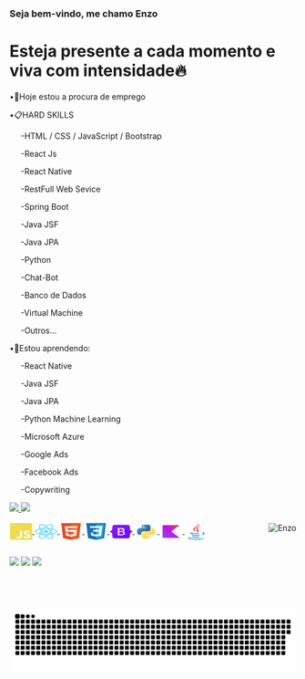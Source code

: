 ### Seja bem-vindo, me chamo Enzo
# Esteja presente a cada momento e viva com intensidade🔥
<p>•💼Hoje estou a procura de emprego</p>
<p>•📋HARD SKILLS</p>
<p>&nbsp&nbsp&nbsp&nbsp&nbsp-HTML / CSS / JavaScript / Bootstrap</p>
<p>&nbsp&nbsp&nbsp&nbsp&nbsp-React Js</p>
<p>&nbsp&nbsp&nbsp&nbsp&nbsp-React Native</p>
<p>&nbsp&nbsp&nbsp&nbsp&nbsp-RestFull Web Sevice</p>
<p>&nbsp&nbsp&nbsp&nbsp&nbsp-Spring Boot</p>
<p>&nbsp&nbsp&nbsp&nbsp&nbsp-Java JSF</p>
<p>&nbsp&nbsp&nbsp&nbsp&nbsp-Java JPA</p>
<p>&nbsp&nbsp&nbsp&nbsp&nbsp-Python</p>
<p>&nbsp&nbsp&nbsp&nbsp&nbsp-Chat-Bot</p>
<p>&nbsp&nbsp&nbsp&nbsp&nbsp-Banco de Dados</p> 
<p>&nbsp&nbsp&nbsp&nbsp&nbsp-Virtual Machine</p>
<p>&nbsp&nbsp&nbsp&nbsp&nbsp-Outros...</p>
<p>•🌱Estou aprendendo: </p>
<p>&nbsp&nbsp&nbsp&nbsp&nbsp-React Native</p>
<p>&nbsp&nbsp&nbsp&nbsp&nbsp-Java JSF</p>
<p>&nbsp&nbsp&nbsp&nbsp&nbsp-Java JPA</p>
<p>&nbsp&nbsp&nbsp&nbsp&nbsp-Python Machine Learning</p>
<p>&nbsp&nbsp&nbsp&nbsp&nbsp-Microsoft Azure</p>
<p>&nbsp&nbsp&nbsp&nbsp&nbsp-Google Ads</p>
<p>&nbsp&nbsp&nbsp&nbsp&nbsp-Facebook Ads</p>
<p>&nbsp&nbsp&nbsp&nbsp&nbsp-Copywriting</p>

<div>
  <a href="https://github.com/enzo-b-pagliacci">
  <img height = "150em" src = "https://github-readme-stats.vercel.app/api?username=enzo-b-pagliacci&show_icons=true&theme=dark&include_all_commits=true&count_private=true" />
  <img height = "150em" src = "https://github-readme-stats.vercel.app/api/top-langs/?username=enzo-b-pagliacci&layout=compact&langs_count=16&theme=dark" />
</div>
  
  
  
  <div style = "display: inline_block"> <br>
  <img align = "center" alt = "Enzo-Js" height = "30" width = "40" src = "https://raw.githubusercontent.com/devicons/devicon/master/icons/javascript/javascript-plain.svg ">
  <img align = "center" alt = "Enzo-React" height = "30" width = "40" src = "https://raw.githubusercontent.com/devicons/devicon/master/icons/react/react-original.svg ">
  <img align = "center" alt = "Enzo-HTML" height = "30" width = "40" src = "https://raw.githubusercontent.com/devicons/devicon/master/icons/html5/html5-original.svg ">
  <img align = "center" alt = "Enzo-CSS" height = "30" width = "40" src = "https://raw.githubusercontent.com/devicons/devicon/master/icons/css3/css3-original.svg ">
  <img align = "center" alt = "Enzo-BootsTrap" height = "30" width = "40" src = "https://raw.githubusercontent.com/devicons/devicon/master/icons/bootstrap/bootstrap-original.svg ">  
  <img align = "center" alt = "Enzo-Python" height = "30" width = "40" src = "https://raw.githubusercontent.com/devicons/devicon/master/icons/python/python-original.svg ">
  <img align = "center" alt = "Enzo-Kotlin" height = "30" width = "40" src = "https://raw.githubusercontent.com/devicons/devicon/master/icons/kotlin/kotlin-original.svg ">
  <img align = "center" alt = "Enzo-Java" height = "30" width = "40" src = "https://raw.githubusercontent.com/devicons/devicon/master/icons/java/java-original.svg ">
  <img align = "right" alt = "Enzo" height = "150"  src = "https://c.tenor.com/Z_Ah8rkdZ4YAAAAC/walking-code.gif">
</div>
  
  ##
  
<div>
  <a href="https://api.whatsapp.com/send?phone=5511989683451" target= "_blank"><img src="https://img.shields.io/badge/WhatsApp-25D366?style=for-the-badge&logo=whatsapp&logoColor=white" target="_blank"></a>
  <a href = "https://www.linkedin.com/in/enzo-bense-pagliacci-b9520a200" target="_blank"><img src="https://img.shields.io/badge/LinkedIn-0077B5?style=for-the-badge&logo=linkedin&logoColor=white" target="_blank"></a> 
   <a href = "mailto: enzobpagliacci@gmail.com" target="_blank"><img src="https://img.shields.io/badge/Gmail-D14836?style=for-the-badge&logo=gmail&logoColor=white" target="_blank"></a> 
</div>
  
 ![Snake animation](https://github.com/enzo-b-pagliacci/enzo-b-pagliacci/blob/output/github-contribution-grid-snake.svg)
